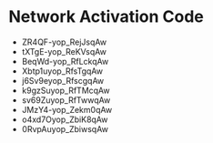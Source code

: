 # Network Activation Code
* ZR4QF-yop_RejJsqAw
* tXTgE-yop_ReKVsqAw
* BeqWd-yop_RfLckqAw
* Xbtp1uyop_RfsTgqAw
* j6Sv9eyop_RfscgqAw
* k9gzSuyop_RfTMcqAw
* sv69Zuyop_RfTwwqAw
* JMzY4-yop_Zekm0qAw
* o4xd7Oyop_ZbiK8qAw
* 0RvpAuyop_ZbiwsqAw